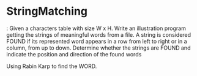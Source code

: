 # StringMatching
: Given a characters table with size W x H. Write an illustration program getting the strings of meaningful words from a file. 
A string is considered FOUND if its represented word appears in a row from left to right or in a column, from up to down. 
Determine whether the strings are FOUND and indicate the position and direction of the found words

Using Rabin Karp to find the WORD.
